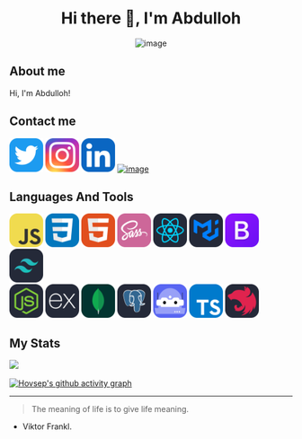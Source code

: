 <h1 align="center">Hi there 👋, I'm Abdulloh</h1>

<div align="center">
<picture>
 <source media="(prefers-color-scheme: dark)" srcset="https://encrypted-tbn0.gstatic.com/images?q=tbn:ANd9GcSzoReLj6mH35iFyHdfRosqZxqMIgLhXvx96b-X7HOLSi6XJYQspyb5s-vTI-IpDPfrk0U&usqp=CAU">
 <source media="(prefers-color-scheme: light)" srcset="https://encrypted-tbn0.gstatic.com/images?q=tbn:ANd9GcSzoReLj6mH35iFyHdfRosqZxqMIgLhXvx96b-X7HOLSi6XJYQspyb5s-vTI-IpDPfrk0U&usqp=CAU">
 <img alt="image" src="https://encrypted-tbn0.gstatic.com/images?q=tbn:ANd9GcSzoReLj6mH35iFyHdfRosqZxqMIgLhXvx96b-X7HOLSi6XJYQspyb5s-vTI-IpDPfrk0U&usqp=CAU">
</picture>
</div>

## About me

Hi, I'm Abdulloh!

## Contact me

<a href="https://twitter.com/a_mamanazirov"> <img alt="image" width="60" src="https://raw.githubusercontent.com/tandpfun/skill-icons/main/icons/Twitter.svg"></a>
<a href="https://www.instagram.com/abdulloh_mamanazirov/"><img alt="image" width="60" src="https://raw.githubusercontent.com/tandpfun/skill-icons/main/icons/Instagram.svg"></a>
<a href="https://www.linkedin.com/in/abdulloh-mamanazirov-156963269/"><img alt="image" width="60" src="https://raw.githubusercontent.com/tandpfun/skill-icons/main/icons/LinkedIn.svg"></a>
<a href="https://t.me/Mr_Abdulloh"><img alt="image" width="60" src="https://www.vectorlogo.zone/logos/telegram/telegram-tile.svg"></a>

## Languages And Tools

<div>
<img alt="image" width="60" src="https://github.com/tandpfun/skill-icons/raw/main/icons/JavaScript.svg">
<img alt="image" width="60" src="https://github.com/tandpfun/skill-icons/raw/main/icons/CSS.svg">
<img alt="image" width="60" src="https://github.com/tandpfun/skill-icons/raw/main/icons/HTML.svg">
<img alt="image" width="60" src="https://github.com/tandpfun/skill-icons/raw/main/icons/Sass.svg">
<img alt="image" width="60" src="https://github.com/tandpfun/skill-icons/raw/main/icons/React-Dark.svg">
<img alt="image" width="60" src="https://github.com/tandpfun/skill-icons/blob/main/icons/MaterialUI-Dark.svg">
<img alt="image" width="60" src="https://github.com/tandpfun/skill-icons/raw/main/icons/Bootstrap.svg">
<img alt="image" width="60" src="https://github.com/tandpfun/skill-icons/blob/main/icons/TailwindCSS-Dark.svg">
</div>
<div>
<img alt="image" width="60" src="https://github.com/tandpfun/skill-icons/blob/main/icons/NodeJS-Dark.svg">
<img alt="image" width="60" src="https://github.com/tandpfun/skill-icons/blob/main/icons/ExpressJS-Dark.svg">
<img alt="image" width="60" src="https://github.com/tandpfun/skill-icons/blob/main/icons/MongoDB.svg">
<img alt="image" width="60" src="https://github.com/tandpfun/skill-icons/blob/main/icons/PostgreSQL-Dark.svg">
<img alt="image" width="60" src="https://github.com/tandpfun/skill-icons/blob/main/icons/DiscordBots.svg">
<img alt="image" width="60" src="https://github.com/tandpfun/skill-icons/blob/main/icons/TypeScript.svg">
<img alt="image" width="60" src="https://github.com/tandpfun/skill-icons/blob/main/icons/NestJS-Dark.svg">
</div>

## My Stats

<div>
 
<!--
<p><img align="left" src="[![Top Langs](https://github-readme-stats.vercel.app/api/top-langs/?username=anuraghazra&layout=pie)](https://github.com/Abdulloh-Mamanazirov/github-readme-stats)" alt="abdulloh" /></p>
-->
<picture>
<source 
  srcset="https://github-readme-stats.vercel.app/api/top-langs/?username=Abdulloh-Mamanazirov&layout=compact&theme=transparent"
  media="(prefers-color-scheme: dark)"
/>
<source
  srcset="https://github-readme-stats.vercel.app/api?username=Abdulloh-Mamanazirov&show_icons=true"
  media="(prefers-color-scheme: light), (prefers-color-scheme: no-preference)"
/>
<img src="https://github-readme-stats.vercel.app/api?username=Abdulloh-Mamanazirov&show_icons=true" />
</picture>

[![Hovsep's github activity graph](https://github-readme-activity-graph.vercel.app/graph?username=Abdulloh-Mamanazirov&theme=tokyo-night)](https://github.com/ashutosh00710/github-readme-activity-graph)

</div>



---
>The meaning of life is to give life meaning. 
- Viktor Frankl.
<!--

Here are some ideas to get you started:

- 🔭 I’m currently working on ...
- 🌱 I’m currently learning React
- 📫 How to reach me: abdullajonmamanazirov@gmail.com

-->
